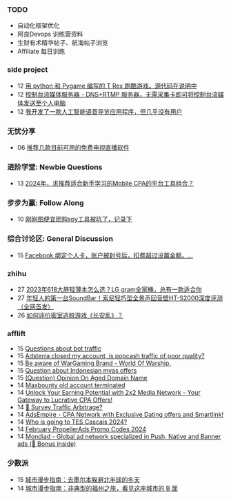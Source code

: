 ### TODO
-  自动化框架优化
-  阿良Devops 训练营资料
-  生财有术精华帖子、航海帖子浏览
-  Affiliate 每日训练

### side project
<!-- sideproject:START -->
-  12 [用 python 和 Pygame 编写的 T Rex 跑酷游戏。源代码在说明中](https://www.youtube.com/watch?v=pZySIXSelCA)
-  12 [控制台流媒体服务器 - DNS+RTMP 服务器，无需采集卡即可将控制台流媒体发送至个人电脑](https://github.com/Aioros/console-streaming-server)
-  12 [我开发了一款人工智能语音导览应用程序，但几乎没有用户](https://www.reddit.com/r/SideProject/comments/18gpp0e/ive_built_an_ai_audio_tour_app_but_have_almost_no/)<!-- sideproject:END -->


### 无忧分享
<!-- ruyo:START -->
-  06 [推荐几款目前可用的免费电视直播软件](https://51.ruyo.net/18608.html)<!-- ruyo:END -->

### 进阶学堂: Newbie Questions
<!-- advertcn1:START -->
-  13 [2024年，求推荐适合新手学习的Mobile CPA的平台工具组合？](https://www.advertcn.com/thread-113978-1-1.html)<!-- advertcn1:END -->

### 步步为赢: Follow Along
<!-- advertcn2:START -->
-  10 [刚刚图便宜团购spy工具被坑了，记录下](https://www.advertcn.com/thread-113954-1-1.html)<!-- advertcn2:END -->

### 综合讨论区: General Discussion
<!-- advertcn3:START -->
-  15 [Facebook 绑定个人卡，账户被封号后，扣费超过设置金额。...](https://www.advertcn.com/thread-113986-1-1.html)<!-- advertcn3:END -->


### zhihu
<!-- zhihu:START -->
-  27 [2023年618大屏轻薄本怎么选？LG gram全家桶，总有一款适合你](http://zhuanlan.zhihu.com/p/632641888?utm_campaign=rss&utm_medium=rss&utm_source=rss&utm_content=title)
-  27 [年轻人的第一台SoundBar！索尼轻巧型全景声回音壁HT-S2000深度评测（全网首发）](http://zhuanlan.zhihu.com/p/630990296?utm_campaign=rss&utm_medium=rss&utm_source=rss&utm_content=title)
-  26 [如何评价密室逃脱游戏《长安乱》？](http://www.zhihu.com/question/563950552/answer/3045961312?utm_campaign=rss&utm_medium=rss&utm_source=rss&utm_content=title)<!-- zhihu:END -->

### afflift
<!-- afflift:START -->
-  15 [Questions about bot traffic](https://afflift.com/f/threads/questions-about-bot-traffic.12637/)
-  15 [Adsterra closed my account, is popcash traffic of poor quality?](https://afflift.com/f/threads/adsterra-closed-my-account-is-popcash-traffic-of-poor-quality.12630/)
-  15 [Be aware of WarGaming Brand - World Of Warship.](https://afflift.com/f/threads/be-aware-of-wargaming-brand-world-of-warship.12639/)
-  15 [Question about Indonesian mvas offers](https://afflift.com/f/threads/question-about-indonesian-mvas-offers.12636/)
-  15 [&lpar;Question&rpar; Opinion On Aged Domain Name](https://afflift.com/f/threads/question-opinion-on-aged-domain-name.12634/)
-  14 [Maxbounty old account terminated](https://afflift.com/f/threads/maxbounty-old-account-terminated.11841/)
-  14 [Unlock Your Earning Potential with 2x2 Media Network - Your Gateway to Lucrative CPA Offers!](https://afflift.com/f/threads/unlock-your-earning-potential-with-2x2-media-network-your-gateway-to-lucrative-cpa-offers.12303/)
-  14 [🚦 Survey Traffic Arbitrage?](https://afflift.com/f/threads/%F0%9F%9A%A6-survey-traffic-arbitrage.12508/)
-  14 [AdsEmpire - CPA Network with Exclusive Dating offers and Smartlink!](https://afflift.com/f/threads/adsempire-cpa-network-with-exclusive-dating-offers-and-smartlink.6820/)
-  14 [Who is going to TES Cascais 2024?](https://afflift.com/f/threads/who-is-going-to-tes-cascais-2024.12477/)
-  14 [February PropellerAds Promo Codes 2024](https://afflift.com/f/threads/february-propellerads-promo-codes-2024.12592/)
-  14 [Mondiad - Global ad network specialized in Push, Native and Banner ads &lpar;🎁 Bonus inside&rpar;](https://afflift.com/f/threads/mondiad-global-ad-network-specialized-in-push-native-and-banner-ads-%F0%9F%8E%81-bonus-inside.8789/)<!-- afflift:END -->

### 少数派
<!-- sspai:START -->
-  15 [城市漫步指南：去墨尔本躲避北半球的冬天](https://sspai.com/post/85649)
-  14 [城市漫步指南：非典型的福州之旅，看见这座城市的 B 面](https://sspai.com/post/86245)<!-- sspai:END -->
